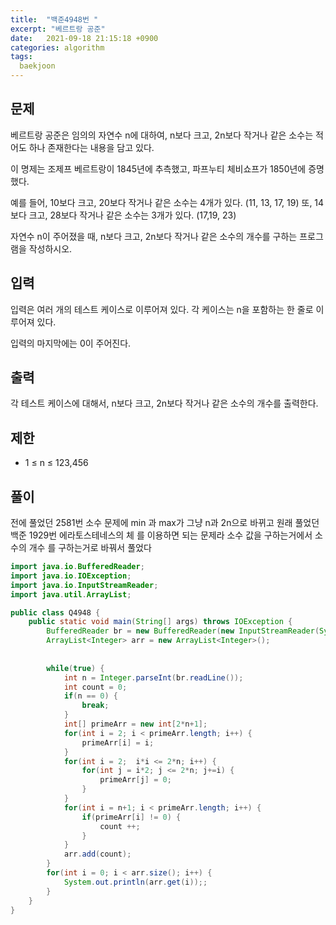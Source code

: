 ```yaml
---
title:  "백준4948번 "
excerpt: "베르트랑 공준"
date:   2021-09-18 21:15:18 +0900
categories: algorithm
tags:
  baekjoon
---
```


## 문제

베르트랑 공준은 임의의 자연수 n에 대하여, n보다 크고, 2n보다 작거나 같은 소수는 적어도 하나 존재한다는 내용을 담고 있다.

이 명제는 조제프 베르트랑이 1845년에 추측했고, 파프누티 체비쇼프가 1850년에 증명했다.

예를 들어, 10보다 크고, 20보다 작거나 같은 소수는 4개가 있다. (11, 13, 17, 19) 또, 14보다 크고, 28보다 작거나 같은 소수는 3개가 있다. (17,19, 23)

자연수 n이 주어졌을 때, n보다 크고, 2n보다 작거나 같은 소수의 개수를 구하는 프로그램을 작성하시오. 

## 입력

입력은 여러 개의 테스트 케이스로 이루어져 있다. 각 케이스는 n을 포함하는 한 줄로 이루어져 있다.

입력의 마지막에는 0이 주어진다.

## 출력

각 테스트 케이스에 대해서, n보다 크고, 2n보다 작거나 같은 소수의 개수를 출력한다.

## 제한

- 1 ≤ n ≤ 123,456

## 풀이

전에 풀었던 2581번 소수 문제에 min 과 max가 그냥 n과 2n으로 바뀌고 원래 풀었던 백준 1929번 에라토스테네스의 체 를 이용하면 되는 문제라 소수 값을 구하는거에서 소수의 개수 를 구하는거로 바꿔서 풀었다

```java
import java.io.BufferedReader;
import java.io.IOException;
import java.io.InputStreamReader;
import java.util.ArrayList;

public class Q4948 {
	public static void main(String[] args) throws IOException {
		BufferedReader br = new BufferedReader(new InputStreamReader(System.in));
		ArrayList<Integer> arr = new ArrayList<Integer>();	
		
		
		while(true) {
			int n = Integer.parseInt(br.readLine());
			int count = 0;
			if(n == 0) {
				break;
			}
			int[] primeArr = new int[2*n+1];
			for(int i = 2; i < primeArr.length; i++) {
				primeArr[i] = i;
			}
			for(int i = 2;  i*i <= 2*n; i++) {
				for(int j = i*2; j <= 2*n; j+=i) {
					primeArr[j] = 0;
				}
			}
			for(int i = n+1; i < primeArr.length; i++) {
				if(primeArr[i] != 0) {
					count ++;
				}
			}
			arr.add(count);
		}
		for(int i = 0; i < arr.size(); i++) {
			System.out.println(arr.get(i));;
		}
	}
}
```

